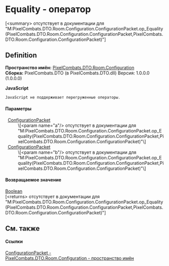 # Equality - оператор


\[&lt;summary&gt; отсутствует в документации для "M:PixelCombats.DTO.Room.Configuration.ConfigurationPacket.op_Equality(PixelCombats.DTO.Room.Configuration.ConfigurationPacket,PixelCombats.DTO.Room.Configuration.ConfigurationPacket)"\]



## Definition
**Пространство имён:** <a href="59a06abb-9c8d-ba4f-76c9-481d9ea8c911">PixelCombats.DTO.Room.Configuration</a>  
**Сборка:** PixelCombats.DTO (в PixelCombats.DTO.dll) Версия: 1.0.0.0 (1.0.0.0)

**JavaScript**
``` JavaScript
JavaScript не поддерживает перегруженные операторы.
```



#### Параметры
<dl><dt>  <a href="5c74ef6a-3290-2440-852e-f420f385a975">ConfigurationPacket</a></dt><dd>\[&lt;param name="a"/&gt; отсутствует в документации для "M:PixelCombats.DTO.Room.Configuration.ConfigurationPacket.op_Equality(PixelCombats.DTO.Room.Configuration.ConfigurationPacket,PixelCombats.DTO.Room.Configuration.ConfigurationPacket)"\]</dd><dt>  <a href="5c74ef6a-3290-2440-852e-f420f385a975">ConfigurationPacket</a></dt><dd>\[&lt;param name="b"/&gt; отсутствует в документации для "M:PixelCombats.DTO.Room.Configuration.ConfigurationPacket.op_Equality(PixelCombats.DTO.Room.Configuration.ConfigurationPacket,PixelCombats.DTO.Room.Configuration.ConfigurationPacket)"\]</dd></dl>

#### Возвращаемое значение
<a href="https://learn.microsoft.com/dotnet/api/system.boolean" target="_blank" rel="noopener noreferrer">Boolean</a>  
\[&lt;returns&gt; отсутствует в документации для "M:PixelCombats.DTO.Room.Configuration.ConfigurationPacket.op_Equality(PixelCombats.DTO.Room.Configuration.ConfigurationPacket,PixelCombats.DTO.Room.Configuration.ConfigurationPacket)"\]

## См. также


#### Ссылки
<a href="5c74ef6a-3290-2440-852e-f420f385a975">ConfigurationPacket - </a>  
<a href="59a06abb-9c8d-ba4f-76c9-481d9ea8c911">PixelCombats.DTO.Room.Configuration - пространство имён</a>  
